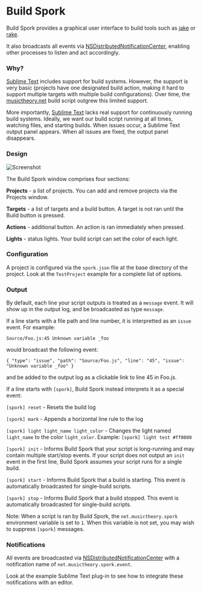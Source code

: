 # Build Spork

Build Spork provides a graphical user interface to build tools such as [jake](http://jakejs.com) or [rake](https://github.com/ruby/rake).

It also broadcasts all events via [NSDistributedNotificationCenter](https://developer.apple.com/library/mac/documentation/Cocoa/Reference/Foundation/Classes/NSDistributedNotificationCenter_Class/index.html), enabling other processes to listen and act accordingly.

### Why?

[Sublime Text](http://www.sublimetext.com) includes support for build systems.  However, the support is very basic (projects have one designated build action, making it hard to support multiple targets with multiple build configurations).  Over time, the [musictheory.net](http://www.musictheory.net) build script outgrew this limited support.

More importantly, [Sublime Text](http://www.sublimetext.com) lacks real support for continuously running build systems.  Ideally, we want our build script running at all times, watching files, and starting builds.  When issues occur, a Sublime Text output panel appears.  When all issues are fixed, the output panel disappears.

### Design

![Screenshot](https://raw.githubusercontent.com/wiki/musictheory/BuildSpork/window.png)

The Build Spork window comprises four sections:

**Projects** - a list of projects.  You can add and remove projects via the Projects window.

**Targets** - a list of targets and a build button.  A target is not ran until the Build button is pressed.

**Actions** - additional button.  An action is ran immediately when pressed.

**Lights** - status lights.  Your build script can set the color of each light.


### Configuration

A project is configured via the `spork.json` file at the base directory of the project.  Look at the `TestProject` example for a complete list of options.

### Output

By default, each line your script outputs is treated as a `message` event.  It will show up in the output log, and be broadcasted as type `message`.

If a line starts with a file path and line number, it is interpretted as an `issue` event.  For example:

    Source/Foo.js:45 Unknown variable _foo
    
would broadcast the following event:

    { "type": "issue", "path": "Source/Foo.js", "line": "45", "issue": "Unknown variable _foo" }

and be added to the output log as a clickable link to line 45 in Foo.js.

If a line starts with `[spork]`, Build Spork instead interprets it as a special event:

`[spork] reset` - Resets the build log

`[spork] mark` - Appends a horizontal line rule to the log 

`[spork] light light_name light_color` - Changes the light named `light_name` to the color `light_color`.  Example: `[spork] light test #ff0000`

`[spork] init` - Informs Build Spork that your script is long-running and may contain multiple start/stop events.  If your script
does not output an `init` event in the first line, Build Spork assumes your script runs for a single build.

`[spork] start` - Informs Build Spork that a build is starting.  This event is automatically broadcasted for single-build scripts.

`[spork] stop` - Informs Build Spork that a build stopped.  This event is automatically broadcasted for single-build scripts.

Note: When a script is ran by Build Spork, the `net.musictheory.spork` environment variable is set to `1`.  When this variable is not set, you may wish to suppress `[spork]` messages.

### Notifications

All events are broadcasted via [NSDistributedNotificationCenter](https://developer.apple.com/library/mac/documentation/Cocoa/Reference/Foundation/Classes/NSDistributedNotificationCenter_Class/index.html)
with a notification name of `net.musictheory.spork.event`.

Look at the example Sublime Text plug-in to see how to integrate these notifications with an editor.


